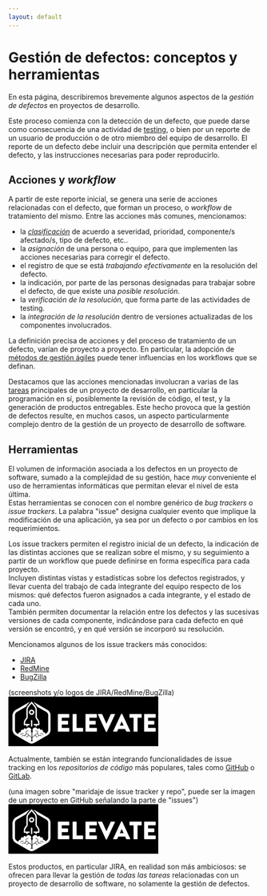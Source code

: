 ```yaml
---
layout: default
---
```


# Gestión de defectos: conceptos y herramientas
En esta página, describiremos brevemente algunos aspectos de la _gestión de defectos_ en proyectos de desarrollo.

Este proceso comienza con la detección de un defecto, que puede darse como consecuencia de una actividad de [testing](./tipos-documentacion), o bien por un reporte de un usuario de producción o de otro miembro del equipo de desarrollo. 
El reporte de un defecto debe incluir una descripción que permita entender el defecto, y las instrucciones necesarias para poder reproducirlo. 


## Acciones y _workflow_
A partir de este reporte inicial, se genera una serie de acciones relacionadas con el defecto, que forman un proceso, o _workflow_ de tratamiento del mismo. Entre las acciones más comunes, mencionamos:
- la [_clasificación_](./errores-defectos) de acuerdo a severidad, prioridad, componente/s afectado/s, tipo de defecto, etc..
- la _asignación_ de una persona o equipo, para que implementen las acciones necesarias para corregir el defecto.
- el registro de que se está _trabajando efectivamente_ en la resolución del defecto.
- la indicación, por parte de las personas designadas para trabajar sobre el defecto, de que existe una _posible resolución_.
- la _verificación de la resolución_, que forma parte de las actividades de testing.
- la _integración de la resolución_ dentro de versiones actualizadas de los componentes involucrados.

La definición precisa de acciones y del proceso de tratamiento de un defecto, varían de proyecto a proyecto. 
En particular, la adopción de [métodos de gestión ágiles](../../programacion-a-desarrollo/intro-agil) puede tener influencias en los workflows que se definan.

Destacamos que las acciones mencionadas involucran a varias de las [tareas](../../programacion-a-desarrollo/construccion-tareas-roles) principales de un proyecto de desarrollo, en particular la programación en sí, posiblemente la revisión de código, el test, y la generación de productos entregables. 
Este hecho provoca que la gestión de defectos resulte, en muchos casos, un aspecto particularmente complejo dentro de la gestión de un proyecto de desarrollo de software.


## Herramientas
El volumen de información asociada a los defectos en un proyecto de software, sumado a la complejidad de su gestión, hace _muy_ conveniente el uso de herramientas informáticas que permitan elevar el nivel de esta última.  
Estas herramientas se conocen con el nombre genérico de _bug trackers_ o _issue trackers_. La palabra "issue" designa cualquier evento que implique la modificación de una aplicación, ya sea por un defecto o por cambios en los requerimientos.

Los issue trackers permiten el registro inicial de un defecto, la indicación de las distintas acciones que se realizan sobre el mismo, y su seguimiento a partir de un workflow que puede definirse en forma específica para cada proyecto.  
Incluyen distintas vistas y estadísticas sobre los defectos registrados, y llevar cuenta del trabajo de cada integrante del equipo respecto de los mismos: qué defectos fueron asignados a cada integrante, y el estado de cada uno.  
También permiten documentar la relación entre los defectos y las sucesivas versiones de cada componente, indicándose para cada defecto en qué versión se encontró, y en qué versión se incorporó su resolución.

Mencionamos algunos de los issue trackers más conocidos:
- [JIRA](https://www.atlassian.com/software/jira)
- [RedMine](https://www.redmine.org/)
- [BugZilla](https://www.bugzilla.org/)

(screenshots y/o logos de JIRA/RedMine/BugZilla)  
![screenshots y/o logos de JIRA/RedMine/BugZilla](../../images/logoelevate.jpg) 

Actualmente, también se están integrando funcionalidades de issue tracking en los _repositorios de código_ más populares, tales como [GitHub](https://github.com/) o [GitLab](https://about.gitlab.com/).

(una imagen sobre "maridaje de issue tracker y repo", puede ser la imagen de un proyecto en GitHub señalando la parte de "issues")  
![una imagen sobre "maridaje de issue tracker y repo"](../../images/logoelevate.jpg) 

Estos productos, en particular JIRA, en realidad son más ambiciosos: se ofrecen para llevar la gestión de _todas las tareas_ relacionadas con un proyecto de desarrollo de software, no solamente la gestión de defectos.


